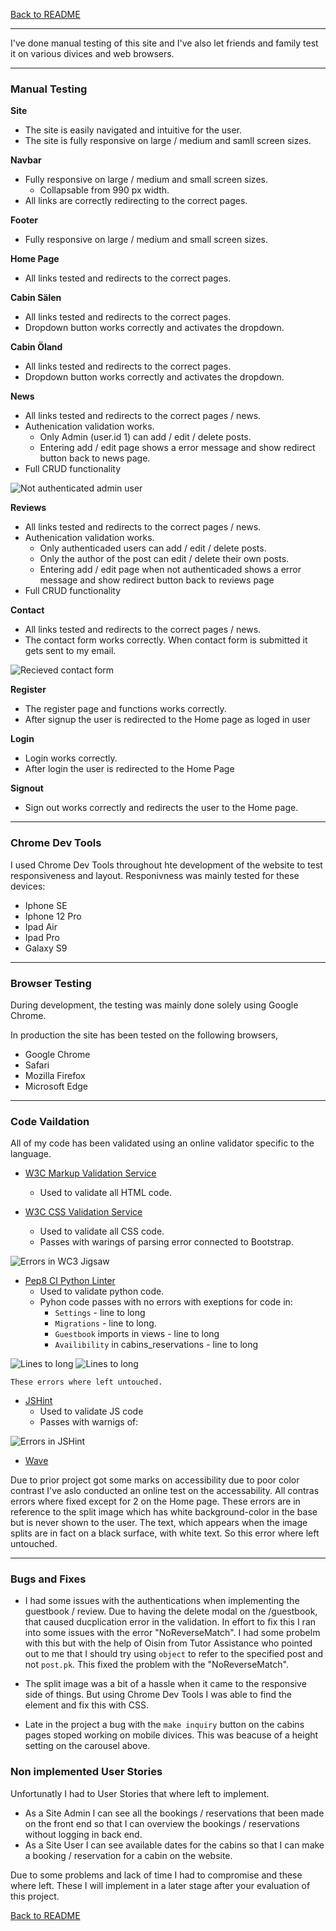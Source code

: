 [Back to README](https://github.com/Callee84/Cabins#readme)

---

I've done manual testing of this site and I've also let friends and family test it on various divices and web browsers.

---

### **Manual Testing**

**Site**
- The site is easily navigated and intuitive for the user.
- The site is fully responsive on large / medium and samll screen sizes.

**Navbar**
- Fully responsive on large / medium and small screen sizes.
    - Collapsable from 990 px width.
- All links are correctly redirecting to the correct pages.

**Footer**
- Fully responsive on large / medium and small screen sizes.

**Home Page**
- All links tested and redirects to the correct pages.

**Cabin Sälen**
- All links tested and redirects to the correct pages.
- Dropdown button works correctly and activates the dropdown.

**Cabin Öland**
- All links tested and redirects to the correct pages.
- Dropdown button works correctly and activates the dropdown.

**News**
- All links tested and redirects to the correct pages / news.
- Authenication validation works.
    - Only Admin (user.id 1) can add / edit / delete posts.
    - Entering add / edit page shows a error message and show redirect button back to news page.
- Full CRUD functionality

![Not authenticated admin user](./cabin/assets/img/not_auth_news.jpg)

**Reviews**
- All links tested and redirects to the correct pages / news.
- Authenication validation works.
    - Only authenticaded users can add / edit / delete posts.
    - Only the author of the post can edit / delete their own posts.
    - Entering add / edit page when not authenticaded shows a error message and show redirect button back to reviews page
- Full CRUD functionality
  
**Contact**
- All links tested and redirects to the correct pages / news.
- The contact form works correctly. When contact form is submitted it gets sent to my email.

![Recieved contact form](./cabin/assets/img/contact_mail.jpg)

**Register**
- The register page and functions works correctly. 
- After signup the user is redirected to the Home page as loged in user

**Login**
- Login works correctly.
- After login the user is redirected to the Home Page

**Signout**
- Sign out works correctly and redirects the user to the Home page.

---

### **Chrome Dev Tools**
I used Chrome Dev Tools throughout hte development of the website to test responsiveness and layout.
Responivness was mainly tested for these devices:
- Iphone SE
- Iphone 12 Pro
- Ipad Air
- Ipad Pro
- Galaxy S9

---

### **Browser Testing**

During development, the testing was mainly done solely using Google Chrome.

In production the site has been tested on the following browsers,
- Google Chrome
- Safari
- Mozilla Firefox
- Microsoft Edge

---

### **Code Vaildation**

All of my code has been validated using an online validator specific to the language. 

- [W3C Markup Validation Service](https://validator.w3.org/) 
    - Used to validate all HTML code.

- [W3C CSS Validation Service](https://jigsaw.w3.org/css-validator/)
    - Used to validate all CSS code.
    * Passes with warings of parsing error connected to Bootstrap.

![Errors in WC3 Jigsaw](./cabin/assets/img/jigsaw_e.jpg)

- [Pep8 CI Python Linter](https://pep8ci.herokuapp.com/)
    - Used to validate python code.
    * Pyhon code passes with no errors with exeptions for code in:
        - `Settings` - line to long
        - `Migrations` - line to long.
        - `Guestbook` imports in views - line to long
        - `Availibility` in cabins_reservations - line to long

![Lines to long](./cabin/assets/img/line_to_long.jpg) ![Lines to long](./cabin/assets/img/lines_to_long.jpg)
    
    These errors where left untouched.
    

- [JSHint](https://jshint.com/)
    - Used to validate JS code
    * Passes with warnigs of: 

![Errors in JSHint](./cabin/assets/img/jshint.jpg)


- [Wave](https://wave.webaim.org/)

Due to prior project got some marks on accessibility due to poor color contrast I've aslo conducted an online test on the accessability. All contras errors where fixed except for 2 on the Home page.
These errors are in reference to the split image which has white background-color in the base but is never shown to the user. The text, which appears when the image splits are in fact on a black surface, with white text. So this error where left untouched.

---

### **Bugs and Fixes**

- I had some issues with the authentications when implementing the guestbook / review. Due to having the delete modal on the /guestbook, that caused ducplication error in the validation. In effort to fix this I ran into some issues with the error "NoReverseMatch". I had some probelm with this but with the help of Oisin from Tutor Assistance who pointed out to me that I should try using `object` to refer to the specified post and not `post.pk`. This fixed the problem with the "NoReverseMatch".

- The split image was a bit of a hassle when it came to the responsive side of things. But using Chrome Dev Tools I was able to find the element and fix this with CSS.

- Late in the project a bug with the `make inquiry` button on the cabins pages stoped working on mobile divices. This was beacuse of a height setting on the carousel above.

### **Non implemented User Stories**

Unfortunatly I had to User Stories that where left to implement. 
- As a Site Admin I can see all the bookings / reservations that been made on the front end so that I can overview the bookings / reservations without logging in back end.
- As a Site User I can see available dates for the cabins so that I can make a booking / reservation for a cabin on the website.

Due to some problems and lack of time I had to compromise and these where left. These I will implement in a later stage after your evaluation of this project. 

[Back to README](https://github.com/Callee84/Cabins#readme)



